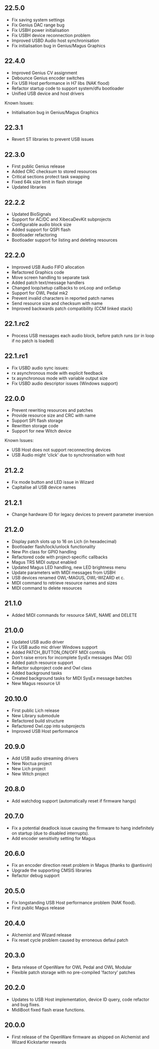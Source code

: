 22.5.0
------

* Fix saving system settings
* Fix Genius DAC range bug
* Fix USBH power initialisation
* Fix USBH device reconnection problem
* Improved USBD Audio host synchronisation
* Fix initialisation bug in Genius/Magus Graphics

22.4.0
------

* Improved Genius CV assignment
* Debounce Genius encoder switches
* Fix USB Host performance in H7 libs (NAK flood)
* Refactor startup code to support system/dfu bootloader
* Unified USB device and host drivers

Known Issues:
* Initialisation bug in Genius/Magus Graphics

22.3.1
------

* Revert ST libraries to prevent USB issues

22.3.0
------

* First public Genius release
* Added CRC checksum to stored resources
* Critical sections protect task swapping
* Fixed 64k size limit in flash storage
* Updated libraries


22.2.2
------

* Updated BioSignals
* Support for AC/DC and XibecaDevKit subprojects
* Configurable audio block size
* Added support for QSPI flash
* Bootloader refactoring
* Bootloader support for listing and deleting resources


22.2.0
------

* Improved USB Audio FIFO allocation
* Refactored Graphics code
* Move screen handling to separate task
* Added patch text/message handlers
* Changed loop/setup callbacks to onLoop and onSetup
* Support for OWL Pedal mk2
* Prevent invalid characters in reported patch names
* Send resource size and checksum with name
* Improved backwards patch compatibility (CCM linked stack)


22.1.rc2
------

* Process USB messages each audio block, before patch runs (or in loop if no patch is loaded)


22.1.rc1
------

* Fix USBD audio sync issues:
* rx asynchronous mode with explicit feedback
* tx asynchronous mode with variable output size
* Fix USBD audio descriptor issues (Windows support)


22.0.0
------

* Prevent rewriting resources and patches
* Provide resource size and CRC with name
* Support SPI flash storage
* Rewritten storage code
* Support for new Witch device

Known Issues:
* USB Host does not support reconnecting devices
* USB Audio might 'click' due to synchronisation with host

21.2.2
------

* Fix mode button and LED issue in Wizard
* Capitalise all USB device names

21.2.1
------

* Change hardware ID for legacy devices to prevent parameter inversion

21.2.0
------

* Display patch slots up to 16 on Lich (in hexadecimal)
* Bootloader flash/lock/unlock functionality
* New Pin class for GPIO handling
* Refactored code with project-specific callbacks
* Magus TRS MIDI output enabled
* Updated Magus LED handling, new LED brightness menu
* Update parameters with MIDI messages from USBH
* USB devices renamed OWL-MAGUS, OWL-WIZARD et c.
* MIDI command to retrieve resource names and sizes
* MIDI command to delete resources


21.1.0
------

* Added MIDI commands for resource SAVE, NAME and DELETE


21.0.0
------

* Updated USB audio driver
* Fix USB audio mic driver Windows support
* Added PATCH_BUTTON_ON/OFF MIDI controls
* Don't raise errors for incomplete SysEx messages (Mac OS)
* Added patch resource support
* Refactor subproject code and Owl class
* Added background tasks
* Created background tasks for MIDI SysEx message batches
* New Magus resource UI


20.10.0
-------

* First public Lich release
* New Library submodule
* Refactored build structure
* Refactored Owl.cpp into subprojects
* Improved USB Host performance

20.9.0
------

* Add USB audio streaming drivers
* New Noctua project
* New Lich project
* New Witch project

20.8.0
------

* Add watchdog support (automatically reset if firmware hangs)

20.7.0
------

* Fix a potential deadlock issue causing the firmware to hang indefinitely on startup (due to disabled interrupts).
* Add encoder sensitivity setting for Magus

20.6.0
------

* Fix an encoder direction reset problem in Magus (thanks to @antisvin)
* Upgrade the supporting CMSIS libraries
* Refactor debug support

20.5.0
------

* Fix longstanding USB Host performance problem (NAK flood).
* First public Magus release

20.4.0
------

* Alchemist and Wizard release
* Fix reset cycle problem caused by erroneous defaul patch

20.3.0
------

* Beta release of OpenWare for OWL Pedal and OWL Modular
* Flexible patch storage with no pre-compiled 'factory' patches

20.2.0
------

* Updates to USB Host implementation, device ID query, code refactor and bug fixes.
* MidiBoot fixed flash erase functions.

20.0.0
------

* First release of the OpenWare firmware as shipped on Alchemist and Wizard Kickstarter rewards
